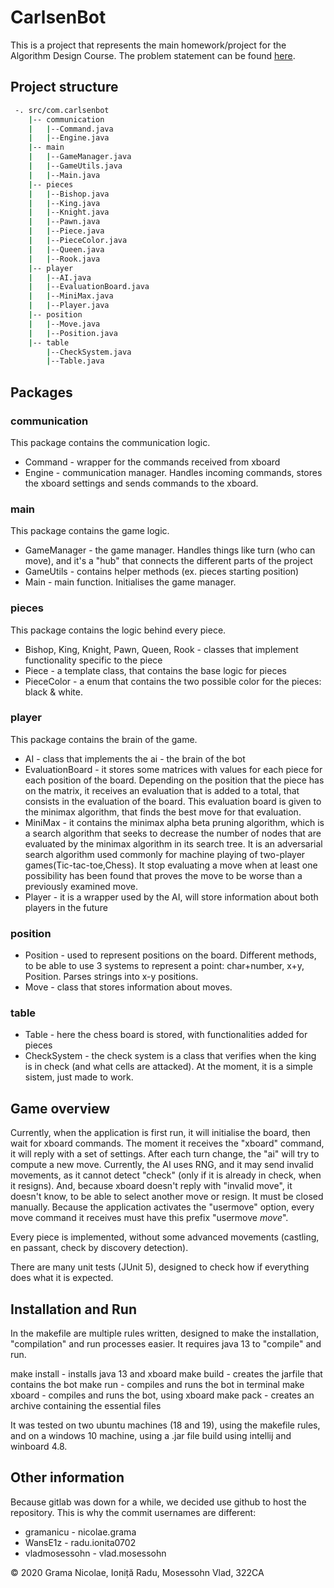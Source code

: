 # CarlsenBot

This is a project that represents the main homework/project for the Algorithm Design Course.
The problem statement can be found [here](https://ocw.cs.pub.ro/courses/pa/proiect).


## Project structure

``` bash
 -. src/com.carlsenbot
	|-- communication
	|	|--Command.java
	|	|--Engine.java
	|-- main
	|	|--GameManager.java
	|	|--GameUtils.java
	|	|--Main.java
	|-- pieces
	|	|--Bishop.java
	|	|--King.java
	|	|--Knight.java
	|	|--Pawn.java
	|	|--Piece.java
	|	|--PieceColor.java
	|	|--Queen.java
	|	|--Rook.java
	|-- player
	|	|--AI.java
	|	|--EvaluationBoard.java
	|	|--MiniMax.java
	|	|--Player.java
	|-- position
	|	|--Move.java
	|	|--Position.java
	|-- table
		|--CheckSystem.java
		|--Table.java
```

## Packages

### communication

This package contains the communication logic.

- Command - wrapper for the commands received from xboard
- Engine - communication manager. Handles incoming commands, stores the xboard settings and sends commands to the xboard.

### main

This package contains the game logic.

- GameManager - the game manager. Handles things like turn (who can move), and it's a "hub" that connects the different parts of the project
- GameUtils - contains helper methods (ex. pieces starting position)
- Main - main function. Initialises the game manager.

### pieces

This package contains the logic behind every piece.

- Bishop, King, Knight, Pawn, Queen, Rook - classes that implement functionality specific to the piece
- Piece - a template class, that contains the base logic for pieces
- PieceColor - a enum that contains the two possible color for the pieces: black & white.

### player

This package contains the brain of the game.

- AI - class that implements the ai - the brain of the bot
- EvaluationBoard - it stores some matrices with values for each piece for each position of the board.
Depending on the position that the piece has on the matrix, it receives an evaluation that is added to a total,
that consists in the evaluation of the board. This evaluation board is given to the minimax algorithm, that finds
the best move for that evaluation.
- MiniMax - it contains the minimax alpha beta pruning algorithm, which is a search algorithm that seeks
to decrease the number of nodes that are evaluated by the minimax algorithm in its search tree. It is an
adversarial search algorithm used commonly for machine playing of two-player games(Tic-tac-toe,Chess). It
stop evaluating a move when at least one possibility has been found that proves the move to be worse than a
previously examined move. 
- Player - it is a wrapper used by the AI, will store information about both players in the future

### position

- Position - used to represent positions on the board. Different methods, to be able to use 3 systems to represent
 a point: char+number, x+y, Position. Parses strings into x-y positions.
- Move - class that stores information about moves.

### table

- Table - here the chess board is stored, with functionalities added for pieces
- CheckSystem - the check system is a class that verifies when the king is in check (and what cells are attacked). 
At the moment, it is a simple sistem, just made to work.

## Game overview

Currently, when the application is first run, it will initialise the board, then wait for xboard commands. The moment 
it receives the "xboard" command, it will reply with a set of settings. After each turn change, the "ai" will try to 
compute a new move. Currently, the AI uses RNG, and it may send invalid movements, as it cannot detect "check" (only if
 it is already in check, when it resigns). And, because xboard doesn't reply with "invalid move", it doesn't know, to be
 able to select another move or resign. It must be closed manually. Because the application activates the "usermove" option,
 every move command it receives must have this prefix "usermove _move_".

Every piece is implemented, without some advanced movements (castling, en passant, check by discovery detection).

There are many unit tests (JUnit 5), designed to check how if everything does what it is expected.

## Installation and Run

In the makefile are multiple rules written, designed to make the installation, "compilation" and run processes easier. 
It requires java 13 to "compile" and run.

make install - installs java 13 and xboard
make build - creates the jarfile that contains the bot
make run - compiles and runs the bot in terminal
make xboard - compiles and runs the bot, using xboard
make pack - creates an archive containing the essential files

It was tested on two ubuntu machines (18 and 19), using the makefile rules, and on a windows 10 machine, using a .jar 
file build using intellij and winboard 4.8.

## Other information

Because gitlab was down for a while, we decided use github to host the repository. This is why the commit usernames 
are different:

- gramanicu - nicolae.grama
- WansE1z - radu.ionita0702
- vladmosessohn - vlad.mosessohn

 © 2020 Grama Nicolae, Ioniță Radu, Mosessohn Vlad, 322CA

